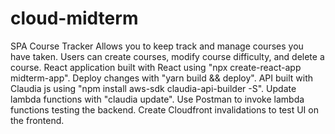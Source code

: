 # cloud-midterm
SPA Course Tracker
Allows you to keep track and manage courses you have taken. Users can create courses, modify course difficulty, and delete a course.
React application built with React using "npx create-react-app midterm-app".
Deploy changes with "yarn build && deploy".
API built with Claudia js using "npm install aws-sdk claudia-api-builder -S". 
Update lambda functions with "claudia update".
Use Postman to invoke lambda functions testing the backend.
Create Cloudfront invalidations to test UI on the frontend.
